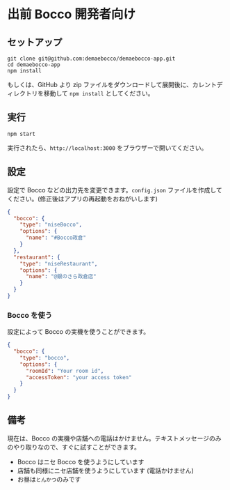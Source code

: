 # 出前 Bocco 開発者向け
## セットアップ
```
git clone git@github.com:demaebocco/demaebocco-app.git
cd demaebocco-app
npm install
```

もしくは、GitHub より zip ファイルをダウンロードして展開後に、カレントディレクトリを移動して `npm install` としてください。


## 実行
```
npm start
```

実行されたら、`http://localhost:3000` をブラウザーで開いてください。


## 設定
設定で Bocco などの出力先を変更できます。`config.json` ファイルを作成してください。(修正後はアプリの再起動をおねがいします)

```json
{
  "bocco": {
    "type": "niseBocco",
    "options": {
      "name": "#Bocco政倉"
    }
  },
  "restaurant": {
    "type": "niseRestaurant",
    "options": {
      "name": "@銀のさら政倉店"
    }
  }
}
```


### Bocco を使う
設定によって Bocco の実機を使うことができます。

```json
{
  "bocco": {
    "type": "bocco",
    "options": {
      "roomId": "Your room id",
      "accessToken": "your access token"
    }
  }
}
```

## 備考
現在は、Bocco の実機や店舗への電話はかけません。テキストメッセージのみのやり取りなので、すぐに試すことができます。

* Bocco はニセ Bocco を使うようにしています
* 店舗も同様にニセ店舗を使うようにしています (電話かけません)
* お昼は`とんかつ`のみです
